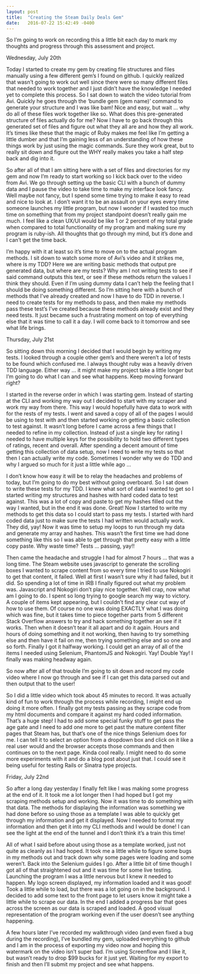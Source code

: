 ```yaml
---
layout: post
title:  "Creating the Steam Daily Deals Gem"
date:   2016-07-22 15:42:49 -0400
---
```



So I’m going to work on recording this a little bit each day to mark my thoughts and progress through this assessment and project.


Wednesday, July 20th

Today I started to create my gem by creating file structures and files manually using a few different gem’s I found on github. I quickly realized that wasn’t going to work out well since there were so many different files that needed to work together and I just didn’t have the knowledge I needed yet to complete this process.  So I sat down to watch the video tutorial from Avi.  Quickly he goes through the ‘bundle gem (gem name)’ command to generate your structure and I was like bam! Nice and easy, but wait … why do all of these files work together like so. What does this pre-generated structure of files actually do for me? Now I have to go back through this generated set of files and figure out what they all are and how they all work. It’s times like these that the magic of Ruby makes me feel like I’m getting a little dumber and that I’m gaining less of an understanding of how these things work by just using the magic commands. Sure they work great, but to really sit down and figure out the WHY really makes you take a half step back and dig into it.

So after all of that I am sitting here with a set of files and directories for my gem and now I’m ready to start working so I kick back over to the video from Avi. We go through setting up the basic CLI with a bunch of dummy data and I pause the video to take time to make my interface look fancy. Well maybe not fancy, but I spend some time trying to make it easy to read and nice to look at. I don’t want it to be an assault on your eyes every time someone launches my little program, but now I wonder if I wasted too much time on something that from my project standpoint doesn’t really gain me much. I feel like a clean UX/UI would be like 1 or 2 percent of my total grade when compared to total functionality of my program and making sure my program is ruby-ish. All thoughts that go through my mind, but it’s done and I can’t get the time back.

I’m happy with it at least so it’s time to move on to the actual program methods. I sit down to watch some more of Avi’s video and it strikes me, where is my TDD? Here we are writing basic methods that output pre generated data, but where are my tests? Why am I not writing tests to see if said command outputs this text, or see if these methods return the values I think they should. Even if I’m using dummy data I can’t help the feeling that I should be doing something different. So I’m sitting here with a bunch of methods that I’ve already created and now I have to do TDD in reverse. I need to create tests for my methods to pass, and then make my methods pass these test’s I’ve created because these methods already exist and they need tests. It just became such a frustrating moment on top of everything else that it was time to call it a day.  I will come back to it tomorrow and see what life brings.


Thursday, July 21st

So sitting down this morning I decided that I would begin by writing my tests. I looked through a couple other gem’s and there weren’t a lot of tests to be found which confused me. I always thought ruby was a heavily driven TDD language. Either way … it might make my project take a little longer but I’m going to do what I can and see what happens.  Keep moving forward right?

I started in the reverse order in which I was starting gem. Instead of starting at the CLI and working my way out I decided to start with my scraper and work my way from there. This way I would hopefully have data to work with for the rests of my tests. I went and saved a copy of all of the pages I would be using to test with and then started working on getting a basic collection to test against.  It wasn’t long before I came across a few things that I needed to refine in my collection.  Instead of just a single key for rating I needed to have multiple keys for the possibility to hold two different types of ratings, recent and overall.  After spending a decent amount of time getting this collection of data setup, now I need to write my tests so that then I can actually write my code.  Sometimes I wonder why we do TDD and why I argued so much for it just a little while ago …

I don’t know how easy it will be to relay the headaches and problems of today, but I’m going to do my best without going overboard. So I sat down to write these tests for my TDD. I knew what sort of data I wanted to get so I started writing my structures and hashes with hard coded data to test against. This was a lot of copy and paste to get my hashes filled out the way I wanted, but in the end it was done. Great! Now I started to write my methods to get this data so I could start to pass my tests. I started with hard coded data just to make sure the tests I had written would actually work. They did, yay! Now it was time to setup my loops to run through my data and generate my array and hashes. This wasn’t the first time we had done something like this so I was able to get through that pretty easy with a little copy paste. Why waste time? Tests … passing, yay!!

Then came the headache and struggle I had for almost 7 hours … that was a long time. The Steam website uses javascript to generate the scrolling boxes I wanted to scrape content from so every time I tried to use Nokogiri to get that content, it failed. Well at first I wasn’t sure why it had failed, but it did. So spending a lot of time in IRB I finally figured out what my problem was. Javascript and Nokogiri don’t play nice together. Well crap, now what am I going to do.  I spent so long trying to google search my way to victory.  A couple of items kept appearing, but I couldn’t find any clear cut way of how to use them. Of course no one was doing EXACTLY what I was doing which was fine, but it takes time to piece together parts from 5 different Stack Overflow answers to try and hack something together an see if it works. Then when it doesn’t tear it all apart and do it again. Hours and hours of doing something and it not working, then having to try something else and then have it fail on me, then trying something else and so one and so forth. Finally I got it halfway working. I could get an array of all of the items I needed using Selenium, PhantomJS and Nokogiri. Yay! Double Yay! I finally was making headway again.

So now after all of that trouble I’m going to sit down and record my code video where I now go through and see if I can get this data parsed out and then output that to the user!

So I did a little video which took about 45 minutes to record. It was actually kind of fun to work through the process while recording, I might end up doing it more often. I finally got my tests passing as they scrape code from my html documents and compare it against my hard coded information. That’s a huge step!  I had to add some special funky stuff to get pass the age gate and I need to add one more to get past the mature content filter pages that Steam has, but that’s one of the nice things Selenium does for me. I can tell it to select an option from a dropdown box and click on it like a real user would and the browser accepts those commands and then continues on to the next page. Kinda cool really. I might need to do some more experiments with it and do a blog post about just that. I could see it being useful for testing Rails or Sinatra type projects.


Friday, July 22nd

So after a long day yesterday I finally felt like I was making some progress at the end of it. It took me a lot longer then I had hoped but I got my scraping methods setup and working. Now it was time to do something with that data. The methods for displaying the information was something we had done before so using those as a template I was able to quickly get through my information and get it displayed. Now I needed to format my information and then get it into my CLI methods and I would be done! I can see the light at the end of the tunnel and I don’t think it’s a train this time!

All of what I said before about using those as a template worked, just not quite as cleanly as I had hoped. It took me a little while to figure some bugs in my methods out and track down why some pages were loading and some weren’t. Back into the Selenium guides I go. After a little bit of time though I got all of that straightened out and it was time for some live testing. Launching the program I was a little nervous but I knew it needed to happen. My logo screen displayed, my information loaded and it was good! Took a little while to load, but there was a lot going on in the background. I decided to add some text to the front page to let users know it might take a little while to scrape our data. In the end I added a progress bar that goes across the screen as our data is scraped and loaded. A good visual representation of the program working even if the user doesn’t see anything happening.

A few hours later I’ve recorded my walkthrough video (and even fixed a bug during the recording), I’ve bundled my gem, uploaded everything to github and I am in the process of exporting my video now and hoping this watermark on the video isn’t super bad. I’m using Screenflow and I like it, but wasn’t ready to drop $99 bucks for it just yet.  Waiting for my export to finish and then I’ll submit my project and see what happens.
